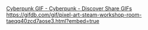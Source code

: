 [Cyberpunk GIF - Cyberpunk - Discover   Share GIFs](https://github.com/user-attachments/assets/7e7acb9a-2e7d-4415-927e-724ff8daed44)
https://gifdb.com/gif/pixel-art-steam-workshop-room-taeqq40zcd7aose3.html?embed=true
